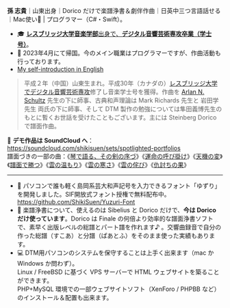 **孫 志貴**｜山東出身｜Dorico だけで楽譜浄書＆劇伴作曲｜日英中三つ言語話せる｜Mac使い | プログラマー（C#・Swift）。 <br />
- 🎓 [**レスブリッジ大学音楽学部**出身で、**デジタル音響芸術専攻卒業（学士号）**](https://www.uleth.ca/fine-arts/programs-and-courses/programs/bmus-digital-audio-arts)。
- 🏫 2023年4月にて帰国。今のメイン職業はプログラマーですが、作曲活動も行っております。
- [My self-introduction in English](https://github.com/ShikiSuen/ShikiSuen/blob/master/README_EN.md)
>平成２年（中国）山東生まれ。平成30年（カナダの）[レスブリッジ大学でデジタル音響芸術専攻](https://www.uleth.ca/fine-arts/programs-and-courses/programs/bmus-digital-audio-arts)修了し音楽学士号を獲得。作曲を [Arlan N. Schultz](https://www.uleth.ca/fine-arts/study/faculty-and-staff/arlan-schultz) 先生の下に師事、古典和声理論は Mark Richards 先生と 岩田学 先生 両氏の下に師事、そして DTM 製作の勉強については隼田義博先生のもとに暫くお世話を受けたこともございます。主には Steinberg Dorico で譜面作曲。

🎼 **デモ作品は SoundCloud へ**：https://soundcloud.com/shikisuen/sets/spotlighted-portfolios <br />
譜面づきの一部の曲：《[琴で語る、その剣の序づ](https://vimeo.com/455458019)》《[運命の呼び掛け](https://vimeo.com/469655023)》《[天機の変](https://vimeo.com/466875747)》《[譜面で勝つ](https://vimeo.com/450061044)》《[雲の温もり](https://vimeo.com/447508534)》《[雲の寒さ](https://vimeo.com/447506548)》《[雲の侘び](https://vimeo.com/441541434)》《[仇討ちの果](https://vimeo.com/447509078)》

------

- 🎼 パソコンで誰も軽く島岡系芸大和声記号を入力できるフォント「ゆずり」を開発しました。SIF開放式フォント授権で無料配布中。https://github.com/ShikiSuen/Yuzuri-Font
- 🎼 楽譜浄書について、使えるのは Sibelius と Dorico だけで、**今は Dorico だけ使っています**。Dorico は Finale の何倍より効率的な譜面浄書ソフトで、素早く出版レベルの総譜とパート譜を作れます♪ 。交響曲録音で自分の作った総譜（すこあ）と分譜（ぱあとふ）をそのまま使った実績もあります。
- 💻 DTM用パソコンのシステムを保守することは上手く出来ます（mac か Windows か問わず）。<br />Linux / FreeBSD に基づく VPS サーバーで HTML ウェブサイトを築ることができます。<br />PHP+MySQL 環境での一部ウェブサイトソフト（XenForo / PHPBB など）のインストール＆配置も出来ます。
